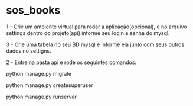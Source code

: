 # sos_books
1 - Crie um ambiente virtual para rodar a aplicação(opcional), e no arquivo settings dentro do projeto(api) informe seu login e senha do mysql.

3 - Crie uma tabela no seu BD mysql e informe ela junto com seus outros dados no settigns.

2 - Entre na pasta api e rode os seguintes comandos:

python manage.py migrate

python manage.py createsuperuser

python manage.py runserver
